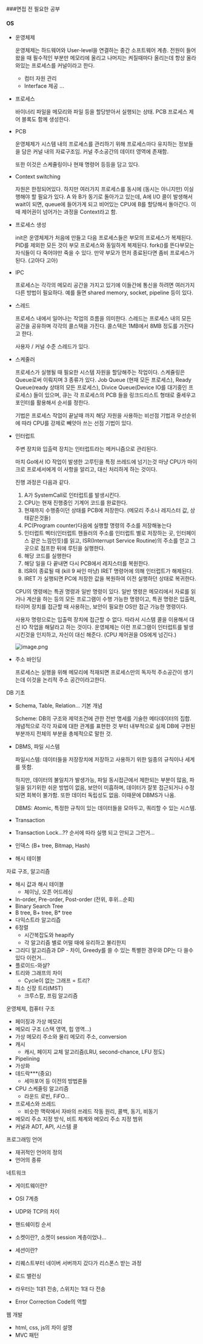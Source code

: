 ###면접 전 필요한 공부

#### OS

- 운영체제

  운영체제는 하드웨어와 User-level을 연결하는 중간 소프트웨어 계층. 전원이 들어왔을 때 필수적인 부분만 메모리에 올리고 나머지는 켜질때마다 올리는데 항상 올라와있는 프로세스를 커널이라고 한다.

  - 컴터 자원 관리
  - Interface 제공 ...

- 프로세스

  바이너리 파일을 메모리와 파일 등을 할당받아서 실행되는 상태. PCB 프로세스 제어 블록도 함께 생성한다.

- PCB

  운영체제가 시스템 내의 프로세스를 관리하기 위해 프로세스마다 유지하는 정보들을 담은 커널 내의 자료구조임. 커널 주소공간의 데이터 영역에 존재함.

  또한 이것은 스케쥴링이나 현재 명령어 등등을 담고 있다.

- Context switching

  자원은 한정되어있다. 하지만 여러가지 프로세스를 동시에 (동시는 아니지만) 이실행해야 할 필요가 있다. A 와 B가 동기로 돌아가고 있는데, A에 I/O 콜이 발생해서 wait이 되면, queue에 들어가게 되고 비어있는 CPU에 B를 할당해서 돌아간다. 이때 제어권이 넘어가는 과정을 Context라고 함.

- 프로세스 생성

  init은 운영체제가 처음에 만들고 다음 프로세스들은 부모의 프로세스가 복제된다. PID를 제외한 모든 것이 부모 프로세스와 동일하게 복제된다. fork()를 뜬다부모는 자식들이 다 죽어야만 죽을 수 있다. 만약 부모가 먼저 종료된다면 좀비 프로세스가 된다. (고아다 고아)

- IPC

  프로세스는 각각의 메모리 공간을 가지고 있기에 이들간에 통신을 하려면 여러가지 다른 방법이 필요하다. 예를 들면 shared memory, socket, pipeline 등이 있다.

- 스레드

  프로세스 내에서 일어나는 작업의 흐름을 의미한다. 스레드는 프로세스 내의 모든 공간을 공유하며 각각의 콜스택을 가진다. 콜스텍은 1MB에서 8MB 정도를 가진다고 한다.

  사용자 / 커널 수준 스레드가 있다.

- 스케줄러

  프로세스가 실행될 때 필요한 시스템 자원을 할당해주는 작업이다. 스케쥴링은 Queue로써 이뤄지며 3 종류가 있다. Job Queue (현재 모든 프로세스), Ready Queue(ready 상태의 모든 프로세스), Divice Queue(Device IO를 대기중인 프로세스) 들이 있으며, 큐는 각 프로세스의 PCB 들을 링크드리스트 형태로 줄세우고 포인터를 활용해서 순서를 정한다.

  기법은 프로세스 작업이 끝날때 까지 해당 자원을 사용하는 비선점 기법과 우선순위에 따라 CPU를 강제로 빼앗아 쓰는 선점 기법이 있다.

- 인터럽트

  주변 장치와 입출력 장치는 인터럽트라는 메커니즘으로 관리된다.

  마치 Go에서 IO 작업이 발생한 고루틴을 특정 쓰레드에 넘기는것 마냥 CPU가 마이크로 프로세서에게 이 사항을 알리고, 대신 처리하게 하는 것이다.

  진행 과정은 다음과 같다.

  1. A가 SystemCall로 인터럽트를 발생시킨다.
  2. CPU는 현재 진행중인 기계어 코드를 완료한다.
  3. 현재까지 수행중이던 상태를 PCB에 저장한다. (메모리 주소나 레지스터 값, 상태같은것들)
  4. PC(Program counter)다음에 실행할 명령의 주소를 저장해놓는다
  5. 인터럽트 벡터(인터럽트 헨들러의 주소를 인터럽트 별로 저장하는 곳, 인터페이스 같은 느낌인듯)를 읽고, ISR(Interrupt Service Routine)의 주소를 얻고 그곳으로 점프한 뒤에 루틴을 실행한다.
  6. 해당 코드를 실행한다
  7. 해당 일을 다 끝내면 다시 PCB에서 레지스터를 복원한다.
  8. ISR이 종료될 때 (kill 9 싸인 마냥) IRET 명령어에 의해 인터럽트가 해제된다.
  9. IRET 가 실행되면 PC에 저장한 값을 복원하여 이전 실행하던 상태로 복귀한다.

  CPU의 명령에는 특권 명령과 일반 명령이 있다. 일반 명령은 메모리에서 자료를 읽거나 계산을 하는 등의 모든 프로그램이 수행 가능한 명령이고, 특권 명령은 입출력, 타이머 장치를 접근할 때 사용하는, 보안이 필요한 OS만 접근 가능한 명령이다.

  사용자 명령으로는 입출력 장치에 접근할 수 없다. 따라서 시스템 콜을 이용해서 대신 IO 작업을 해달라고 하는 것이다. 운영체제는 이런 프로그램이 인터럽트를 발생시킨것을 인지하고, 자신이 대신 해준다. (CPU 제어권을 OS에게 넘긴다.)

  ![image.png](https://camo.githubusercontent.com/434061da365494bed98e882a25a9cc36c12ec4d5/68747470733a2f2f696d616765732e76656c6f672e696f2f706f73742d696d616765732f6164616d322f37376531376532302d326663392d313165612d613135662d3831383038356162613163642f696d6167652e706e67)

  

- 주소 바인딩

  프로세스는 실행을 위해 메모리에 적재되면 프로세스만의 독자적 주소공간이 생기는데 이것을 논리적 주소 공간이라고한다.

DB 기초

- Schema, Table, Relation… 기본 개념

  Scheme: DB의 구조와 제약조건에 관한 전반 명세를 기술한 메타데이터의 집합. 개념적으로 각각 자료에 대한 관계를 표현한 것 부터 내부적으로 실제 DB에 구현된 부분까지 전체의 부분을 총체적으로 말한 것.

- DBMS, 파일 시스템

  파일시스템: 데이터들을 저장장치에 저장하고 사용하기 위한 일종의 규칙이나 세계를 뜻함.

  하지만, 데이터의 불일치가 발생가능, 파일 동시접근에서 제한되는 부분이 많음, 파일을 읽기위한 쉬운 방법이 없음, 보안이 미흡하며, 데이터가 잘못 접근되거나 수정되면 회복이 불가함. 또한 데이터 독립성도 없음. 이때문에 DBMS가 나옴.

  DBMS: Atomic, 특정한 규칙이 있는 데이터들을 모아두고, 쿼리할 수 있는 시스템.

- Transaction

- Transaction Lock…?? 순서에 따라 실행 되고 안되고 그런거…

- 인덱스 (B+ tree, Bitmap, Hash)

- 해시 테이블

자료 구조, 알고리즘
- 해시 값과 해시 테이블
    - 체이닝, 오픈 어드레싱
- In-order, Pre-order, Post-order (전위, 후위…순회)
- Binary Search Tree
- B tree, B+ tree, B* tree
- 다익스트라 알고리즙
- 6정렬
    - 시간복잡도와 heapify
    - 각 알고리즘 별로 어떨 때에 유리하고 불리한지
- 그리디 알고리즘과 DP - 차이, Greedy를 쓸 수 있는 특별한 경우와 DP는 다 쓸수 있다 이런거…
- 플로이드-와샬?
- 트리와 그래프의 차이
    - Cycle이 없는 그래프 = 트리?
- 최소 신장 트리(MST)
    - 크루스칼, 프림 알고리즘

운영체제, 컴퓨터 구조
- 페이징과 가상 메모리
- 메모리 구조 (스택 영역, 힙 영역…)
- 가상 메모리 주소와 물리 메모리 주소, conversion
- 캐시
    - 캐시, 페이지 교체 알고리즘(LRU, second-chance, LFU 정도)
- Pipelining
- 가상화
- 데드락***(중요)
    - 세마포어 등 이전의 방법론들
- CPU 스케줄링 알고리즘
    - 라운드 로빈, FiFO…
- 프로세스와 쓰레드
    - 비슷한 맥락에서 자바의 쓰레드 작동 원리, 콜백, 동기, 비동기
- 메모리 주소 지정 방식, 비트 체계와 메모리 주소 지정 범위
- 커널과 ADT, API, 시스템 콜

프로그래밍 언어
- 재귀적인 언어의 정의
- 언어의 종류

네트워크
- 게이트웨이란?
- OSI 7계층
- UDP와 TCP의 차이
- 핸드쉐이킹 순서
- 소켓이란?, 소켓이 session 계층이었나…
- 세션이란?

- 리퀘스트부터 네이버 서버까지 갔다가 리스폰스 받는 과정
- 로드 밸런싱
- 라우터는 1대1 전송, 스위치는 1대 다 전송
- Error Correction Code의 역할

웹 개발
- html, css, js의 차이 설명
- MVC 패턴
